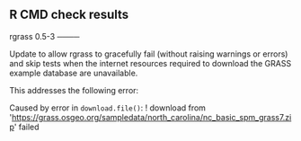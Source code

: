 ## R CMD check results

rgrass 0.5-3 ────

Update to allow rgrass to gracefully fail (without raising warnings or errors) 
and skip tests when the internet resources required to download the GRASS 
example database are unavailable.

This addresses the following error:

Caused by error in `download.file()`:
! download from 'https://grass.osgeo.org/sampledata/north_carolina/nc_basic_spm_grass7.zip' failed
